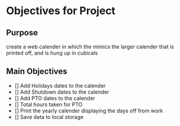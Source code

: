 # Objectives for Project

## Purpose

create a web calender in which the mimics the larger calender that is printed off, and is hung up in cubicals

## Main Objectives

- [] Add Holidays dates to the calender
- [] Add Shutdown dates to the calender
- [] Add PTO dates to the calender
- [] Total hours taken for PTO
- [] Print the yearly calender displaying the days off from work
- [] Save data to local storage
